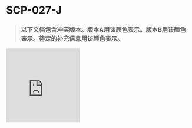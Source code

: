 # SCP-027-J
                        





> ### 以下文档包含冲突版本。版本A用该颜色表示。版本B用该颜色表示。待定的补充信息用该颜色表示。
> 


<iframe align='' frameborder='0' scrolling='no' class='' src='http://home.helenbot.com/images/remote.html' height='200px' width='200px' style='' />


SCP-027-J?




**项目编号：**  SCP-027-J
**项目等级：**  Safe Euclid Safe Euclid Keter

**特殊收容措施：**  直到另行通知之前，SCP-027-J应被放置在Benson家中的沙发上 我他妈花了三十美元买的合适的支架上，该支架被称为SCP-027-J-1。 （SCP-027-J-1就是个便宜塑料货，还让你白花了一大笔钱，应该称它为SCP-027-J-$。）尽管它一半时间都他妈的在木星上。

当SCP-027-J切换状态时，应当咨询研究员Benson以确认她该死的把它丢到哪儿了。研究员Benson应当保持冷静，那只是个遥控器。SCP-027-J应当被放在专用底座上。（老天爷啊，Phil，别再说那个该死的词了。）

**描述：**  SCP-027-J是一个存在两种量子态的Roku<sup class='footnoteref'>
 <a shape='rect' class='footnoteref' id='footnoteref-1' href='javascript:;' onclick='WIKIDOT.page.utils.scrollToReference(&apos;footnote-1&apos;)'>1</a>
</sup> 机顶盒 Roku 机顶盒 遥控器。

- 一个的R-2787Roku遥控器(称作SCP-027-J-B) ，适配2015年产的贵的真他妈要死的打折时你同意后买的[已编辑]型电视。
- 一个FIOS-27机顶盒遥控器 (称作SCP-027-J-B)。 它他妈的完全没用，我们已经有netflix、hulu和Amazon<sup class='footnoteref'>
 <a shape='rect' class='footnoteref' id='footnoteref-2' href='javascript:;' onclick='WIKIDOT.page.utils.scrollToReference(&apos;footnote-2&apos;)'>2</a>
</sup>的会员了。 非常必要，因为**成年人就要看有线电视** 。

由于其异常性质，SCP-027-J无法同时存在于两种状态。因为研究员Benson在看她那些“节目”时总是看不住这个该死的遥控器。 因为它的异常性质能让研究员Benson变成个傻帽。

SCP-027-J最初被发现于在起居室安装了新的ROKU电视，但研究员Benson立马弄丢了Roku遥控器Roku遥控器却丢失了时。两周之后，Roku遥控器被发现，且机顶盒遥控器立即失踪了。 研究员Benson为了不让我看妈妈舞蹈<sup class='footnoteref'>
 <a shape='rect' class='footnoteref' id='footnoteref-3' href='javascript:;' onclick='WIKIDOT.page.utils.scrollToReference(&apos;footnote-3&apos;)'>3</a>
</sup>而弄丢了我的遥控器。SCP-027-J改变了其量子态，SCP-027-J的异常性质由此被发现。

**附录A**  在[已编辑] 看在老天爷的份儿上，Jillian，不要再编辑我的记录了。 没门儿。, 发现机顶盒和Roku都有智能手机app功能，此app可以操纵两台设备。 研究员Benson大发慈悲地下载了此app并把它安装到了自己的和研究员Benson的智能手机上。 在下载了两个应用后，SCP-027-J的效应扩散到了研究员Benson的手机上，导致它总是要么死机要么被弄丢。 看在上帝份儿上，Phil，我在家里时这没什么大不了的，别再弄丢那个该死的遥控器了！ 目前正在研究SCP-027-J的异常效应为何会扩散以及Jillian为何连看住一个**一千美元的手机** 的本事都没有。 是450美元，你个大块头爱哭鬼。

**Dr. Lornth的备注：** 
*我的天啊，**求求** 你俩听听别人的劝行吗？* 



Footnotes
<a shape='rect' href='javascript:;' onclick='WIKIDOT.page.utils.scrollToReference(&apos;footnoteref-1&apos;)'>1</a>. 译者注：美国流媒体设备制造商，和苹果公司一样，这个词也可以用于指该公司生产的机顶盒、智能电视等产品。
<a shape='rect' href='javascript:;' onclick='WIKIDOT.page.utils.scrollToReference(&apos;footnoteref-2&apos;)'>2</a>. 译者注：以上三个品牌均有视频网站服务
<a shape='rect' href='javascript:;' onclick='WIKIDOT.page.utils.scrollToReference(&apos;footnoteref-3&apos;)'>3</a>. 译者注：美国的一档真人秀节目，主题为一群母亲带着自己的孩子练习舞蹈并相互竞争。


                    